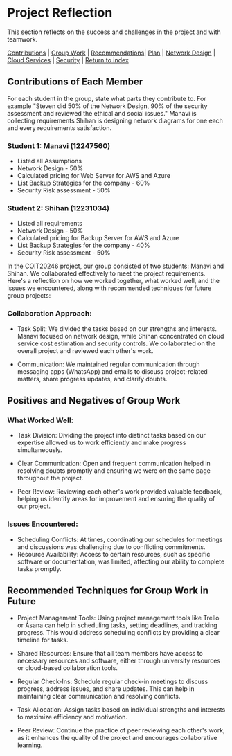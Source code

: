 # Project Reflection
This section reflects on the success and challenges in the project and with teamwork.

[Contributions](#contributions-of-each-member) | [Group Work](#positives-and-negatives-of-group-work) | [Recommendations](#recommended-techniques-for-group-work-in-future)| [Plan](./plan.md) | [Network Design](./network.md) | [Cloud Services](./cloud.md) | [Security](./security.md) | [Return to index](./README.md)

## Contributions of Each Member
For each student in the group, state what parts they contribute to. For example "Steven did 50% of the Network Design, 90% of the security assessment and reviewed the ethical and social issues."
Manavi is collecting requirements
Shihan is designing network diagrams for one each and every requirements satisfaction.

### Student 1: Manavi (12247560)

- Listed all Assumptions
- Network Design - 50%
- Calculated pricing for Web Server for AWS and Azure
- List Backup Strategies for the company - 60%
- Security Risk assessment - 50%

### Student 2: Shihan (12231034)

- Listed all requirements
- Network Design - 50%
- Calculated pricing for Backup Server for AWS and Azure
- List Backup Strategies for the company - 40%
- Security Risk assessment - 50%

In the COIT20246 project, our group consisted of two students: Manavi and Shihan. We collaborated effectively to meet the project requirements. Here's a reflection on how we worked together, what worked well, and the issues we encountered, along with recommended techniques for future group projects:

### Collaboration Approach:

-	Task Split: We divided the tasks based on our strengths and interests. Manavi focused on network design, while Shihan concentrated on cloud service cost estimation and security controls. We collaborated on the overall project and reviewed each other's work.

-	Communication: We maintained regular communication through messaging apps (WhatsApp) and emails to discuss project-related matters, share progress updates, and clarify doubts.

## Positives and Negatives of Group Work

 ### What Worked Well:

-	Task Division: Dividing the project into distinct tasks based on our expertise allowed us to work efficiently and make progress simultaneously.

-	Clear Communication: Open and frequent communication helped in resolving doubts promptly and ensuring we were on the same page throughout the project.

-	Peer Review: Reviewing each other's work provided valuable feedback, helping us identify areas for improvement and ensuring the quality of our project.

### Issues Encountered:

-	Scheduling Conflicts: At times, coordinating our schedules for meetings and discussions was challenging due to conflicting commitments.
-	Resource Availability: Access to certain resources, such as specific software or documentation, was limited, affecting our ability to complete tasks promptly.


## Recommended Techniques for Group Work in Future

-	Project Management Tools: Using project management tools like Trello or Asana can help in scheduling tasks, setting deadlines, and tracking progress. This would address scheduling conflicts by providing a clear timeline for tasks.

-	Shared Resources: Ensure that all team members have access to necessary resources and software, either through university resources or cloud-based collaboration tools.

-	Regular Check-Ins: Schedule regular check-in meetings to discuss progress, address issues, and share updates. This can help in maintaining clear communication and resolving conflicts.

-	Task Allocation: Assign tasks based on individual strengths and interests to maximize efficiency and motivation.

-	Peer Review: Continue the practice of peer reviewing each other's work, as it enhances the quality of the project and encourages collaborative learning.
